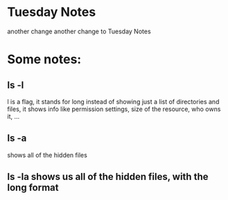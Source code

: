 # Tuesday Notes
another change
another change to Tuesday Notes

# Some notes:
## ls -l
l is a flag, it stands for long
instead of showing just a list of directories and files, it shows info like permission settings, size of the resource, who owns it, …

## ls -a
shows all of the hidden files

## ls -la shows us all of the hidden files, with the long format
